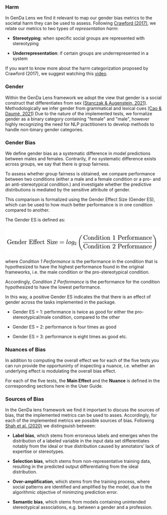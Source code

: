 ### Harm
In GenDa Lens we find it relevant to map our gender bias metrics to the societal harm they can be used to assess. Following [Crawford (2017)](https://www.youtube.com/watch?v=fMym_BKWQzk&amp;t=840s&ab_channel=TheArtificialIntelligenceChannel), we relate our metrics to two types of  *representation harm*:

* **Stereotyping**: when specific social groups are represented with stereotyping

* **Underrepresentation**: if certain groups are underrepresented in a system

If you want to know more about the harm categorization proposed by Crawford (2017), we suggest watching this [video](https://www.youtube.com/watch?v=fMym_BKWQzk&amp;t=840s&ab_channel=TheArtificialIntelligenceChannel).

### Gender
Within the GenDa Lens framework we adopt the view that gender is a social construct that differentiates from sex [(Stanczak & Augenstein, 2021)](https://arxiv.org/pdf/2112.14168.pdf).
Methodologically we infer gender from grammatical and lexical cues [(Cao &
Daumé, 2021)](https://aclanthology.org/2021.cl-3.19.pdf)
Due to the nature of the implemented tests, we formalize gender as a binary category containing "female" and "male", however highly recognizing the need for NLP practitioners to develop methods to handle non-binary gender categories.



### Gender Bias
We define gender bias as a systematic difference in model predictions between males and females. Contrarily, if no systematic difference exists across groups, we say that there is group fairness.

To assess whether group fairness is obtained, we compare performance between two conditions (either a male and a female condition or a pro- and an anti-stereotypical condition.) and investigate whether the predictive distributions is mediated by the sensitive attribute of gender.

This comparison is formalized using the Gender Effect Size (Gender ES), which can be used to how much better performance is in one condition compared to another.

The Gender ES is defined as:

![ges](../img/ges.png)

where *Condition 1 Performance* is the performance in the condition that is hypothesized to have the highest performance found in the original frameworks, i.e. the male condition or the pro-stereotypical condition. 

Accordingly, *Condition 2 Performance* is the performance for the condition hypothesized to have the lowest performance. 

In this way, a positive Gender ES indicates the that there is an effect of gender across the tasks implemented in the package. 

* Gender ES = 1: performance is twice as good for either the pro-stereotypical/male condition, compared to the other

* Gender ES = 2: performance is four times as good 

* Gender ES = 3: performance is eight times as good etc.


### Nuances of Bias
In addition to computing the overall effect we for each of the five tests you can run provide the opportuninty of inspecting a nuance, i.e. whether an underlying effect is modulating the overall bias effect. 

For each of the five tests, the **Main Effect** and the **Nuance** is defined in the corresponding sections here in the User Guide. 

### Sources of Bias
In the GenDa lens framework we find it important to discuss the sources of bias, that the implemented metrics can be used to asses. Accordingly, for each of the implemented metrics we possible sources of bias. Following [Shah et al. (2020)](https://aclanthology.org/2020.acl-main.468v2.pdf) we distingsuish between:

* **Label bias**, which stems from erroneous labels and emerges when the distribution of a labeled variable in the input data set differentiates notably from the ideal or true distribution caused by annotators’ lack of expertise or stereotypes.

* **Selection bias**, which stems from non-representative training data, resulting in the predicted output differentiating from the ideal distribution.

* **Over-amplification**, which stems from the training process, where social patterns are identified and amplified by the model, due to the algorithmic objective of minimzing prediction error. 

* **Semantic bias**, which stems from models containing unintended stereotypical associations, e.g. between a gender and a profession. 
